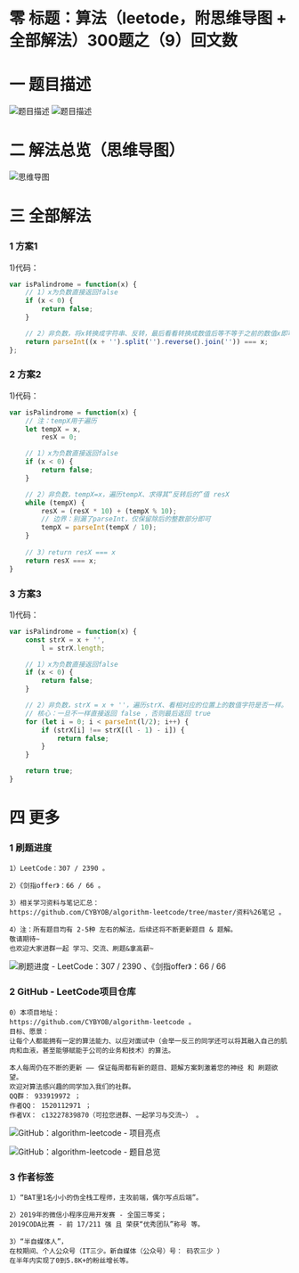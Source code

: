 # 零 标题：算法（leetode，附思维导图 + 全部解法）300题之（9）回文数

# 一 题目描述
![题目描述](https://cdn.jsdelivr.net/gh/CYBYOB/img/2021-8-8/1628411342750-image.png)
![题目描述](https://cdn.jsdelivr.net/gh/CYBYOB/img/2021-8-8/1628411348879-image.png)

# 二 解法总览（思维导图）
![思维导图](https://cdn.jsdelivr.net/gh/CYBYOB/img/2021-8-14/1628911015555-%E7%AE%97%E6%B3%95%EF%BC%88leetode%EF%BC%8C%E9%99%84%E6%80%9D%E7%BB%B4%E5%AF%BC%E5%9B%BE%20+%20%E5%85%A8%E9%83%A8%E8%A7%A3%E6%B3%95%EF%BC%89300%E9%A2%98%E4%B9%8B%EF%BC%889%EF%BC%89%E5%9B%9E%E6%96%87%E6%95%B0.png)

# 三 全部解法
### 1 方案1
1)代码：
```js
var isPalindrome = function(x) {
    // 1）x为负数直接返回false
    if (x < 0) {
        return false;
    }

    // 2）非负数，将x转换成字符串、反转，最后看看转换成数值后等不等于之前的数值x即可
    return parseInt((x + '').split('').reverse().join('')) === x;
};
```

### 2 方案2
1)代码：
```js
var isPalindrome = function(x) {
    // 注：tempX用于遍历
    let tempX = x,
        resX = 0;

    // 1）x为负数直接返回false
    if (x < 0) {
        return false;
    }

    // 2）非负数，tempX=x，遍历tempX、求得其“反转后的”值 resX
    while (tempX) {
        resX = (resX * 10) + (tempX % 10);
        // 边界：别漏了parseInt，仅保留除后的整数部分即可
        tempX = parseInt(tempX / 10);
    }
    
    // 3）return resX === x
    return resX === x;
}
```

### 3 方案3
1)代码：
```js
var isPalindrome = function(x) {
    const strX = x + '',
        l = strX.length;

    // 1）x为负数直接返回false
    if (x < 0) {
        return false;
    }

    // 2）非负数，strX = x + ''，遍历strX、看相对应的位置上的数值字符是否一样。
    // 核心：一旦不一样直接返回 false ，否则最后返回 true 
    for (let i = 0; i < parseInt(l/2); i++) {
        if (strX[i] !== strX[(l - 1) - i]) {
            return false;
        }
    }

    return true;
}
```

# 四 更多
### 1 刷题进度
```
1）LeetCode：307 / 2390 。

2）《剑指offer》：66 / 66 。

3）相关学习资料与笔记汇总： 
https://github.com/CYBYOB/algorithm-leetcode/tree/master/资料%26笔记 。

4）注：所有题目均有 2-5种 左右的解法，后续还将不断更新题目 & 题解。
敬请期待~
也欢迎大家进群一起 学习、交流、刷题&拿高薪~
```

![刷题进度 - LeetCode：307 / 2390 、《剑指offer》：66 / 66 ](https://files.mdnice.com/user/6999/09201cae-28f0-4062-8a07-03d027f4fc0c.png)

### 2 GitHub - LeetCode项目仓库
```
0）本项目地址： 
https://github.com/CYBYOB/algorithm-leetcode 。
目标、愿景：
让每个人都能拥有一定的算法能力、以应对面试中（会举一反三的同学还可以将其融入自己的肌肉和血液，甚至能够赋能于公司的业务和技术）的算法。

本人每周仍在不断的更新 —— 保证每周都有新的题目、题解方案刺激着您的神经 和 刷题欲望。
欢迎对算法感兴趣的同学加入我们的社群。
QQ群： 933919972 ；
作者QQ： 1520112971 ；
作者VX： c13227839870（可拉您进群、一起学习与交流~） 。
```

![GitHub：algorithm-leetcode - 项目亮点](https://files.mdnice.com/user/6999/772fafdd-76ab-4e0c-a1f9-34e65ac63fad.png)

![GitHub：algorithm-leetcode - 题目总览](https://files.mdnice.com/user/6999/7b92db4c-d5d3-4558-8003-284d3e24b86b.png)

### 3 作者标签
```
1）“BAT里1名小小的伪全栈工程师，主攻前端，偶尔写点后端”。

2）2019年的微信小程序应用开发赛 - 全国三等奖；
2019CODA比赛 - 前 17/211 强 且 荣获“优秀团队”称号 等。

3）“半自媒体人”，
在校期间、个人公众号（IT三少。新自媒体（公众号）号： 码农三少 ）
在半年内实现了0到5.8K+的粉丝增长等。
```